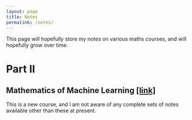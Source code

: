 ```yaml
---
layout: page
title: Notes
permalink: /notes/
---
```


This page will hopefully store my notes on various maths courses, and will hopefully grow over time.

# Part II

## Mathematics of Machine Learning <a href="/assets/MML.pdf" target="_blank">[link]</a>

This is a new course, and I am not aware of any complete sets of notes available other than these at present.